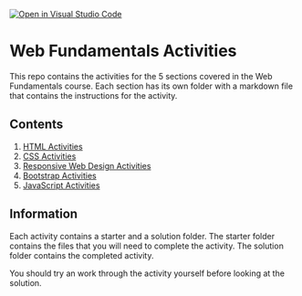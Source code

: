 [![Open in Visual Studio Code](https://classroom.github.com/assets/open-in-vscode-718a45dd9cf7e7f842a935f5ebbe5719a5e09af4491e668f4dbf3b35d5cca122.svg)](https://classroom.github.com/online_ide?assignment_repo_id=13838855&assignment_repo_type=AssignmentRepo)
# Web Fundamentals Activities

This repo contains the activities for the 5 sections covered in the Web Fundamentals course. Each section has its own folder with a markdown file that contains the instructions for the activity.

## Contents

1. [HTML Activities](./html-activities/HTMLQuickLabs.md)
2. [CSS Activities](./css-activities/CSSQuickLabs.md)
3. [Responsive Web Design Activities](./rwd-activities/rwd-activities.md)
4. [Bootstrap Activities](./bootstrap-activities/bootstrap-activities.md)
5. [JavaScript Activities](./javascript-activities/README.md)

## Information

Each activity contains a starter and a solution folder. The starter folder contains the files that you will need to complete the activity. The solution folder contains the completed activity.

You should try an work through the activity yourself before looking at the solution.
